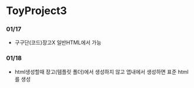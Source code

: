 # ToyProject3

### 01/17

* 구구단(코드)장고X 일반HTML에서 가능

### 01/18

* html생성할때 장고(템플릿 폴더)에서 생성하지 않고 앱내에서 생성하면 표준 html를 생성